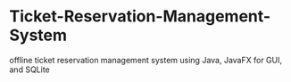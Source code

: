 # Ticket-Reservation-Management-System
offline ticket reservation management system using Java, JavaFX for GUI, and SQLite
